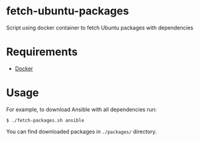 # fetch-ubuntu-packages
Script using docker container to fetch Ubuntu packages with dependencies

# Requirements
- [Docker](https://www.docker.com)

# Usage
For example, to download Ansible with all dependencies run:

    $ ./fetch-packages.sh ansible
    
You can find downloaded packages in `./packages/` directory. 
